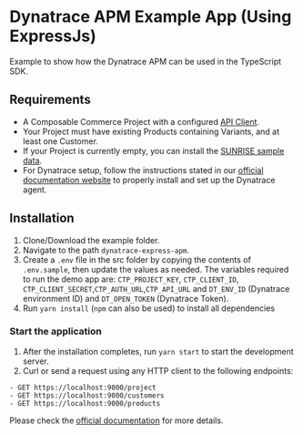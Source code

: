 # Dynatrace APM Example App (Using ExpressJs)

Example to show how the Dynatrace APM can be used in the TypeScript SDK.

## Requirements

- A Composable Commerce Project with a configured [API Client](https://docs.commercetools.com/sdk/js-sdk-getting-started).
- Your Project must have existing Products containing Variants, and at least one Customer.
- If your Project is currently empty, you can install the [SUNRISE sample data](https://github.com/commercetools/commercetools-sunrise-data).
- For Dynatrace setup, follow the instructions stated in our [official documentation website](https://docs.commercetools.com/sdk/observability/dynatrace#typescript-sdk) to properly install and set up the Dynatrace agent.

## Installation

1. Clone/Download the example folder.
2. Navigate to the path `dynatrace-express-apm`.
3. Create a `.env` file in the src folder by copying the contents of `.env.sample`, then update the values as needed. The variables required to run the demo app are: `CTP_PROJECT_KEY`, `CTP_CLIENT_ID`, `CTP_CLIENT_SECRET`,`CTP_AUTH_URL`,`CTP_API_URL` and `DT_ENV_ID` (Dynatrace environment ID) and `DT_OPEN_TOKEN` (Dynatrace Token).
4. Run `yarn install` (`npm` can also be used) to install all dependencies

### Start the application

1. After the installation completes, run `yarn start` to start the development server.
2. Curl or send a request using any HTTP client to the following endpoints:

```http
- GET https://localhost:9000/project
- GET https://localhost:9000/customers
- GET https://localhost:9000/products
```

Please check the [official documentation](https://docs.commercetools.com/sdk/observability/dynatrace#include-the-monitoring-package-in-your-sdk) for more details.
